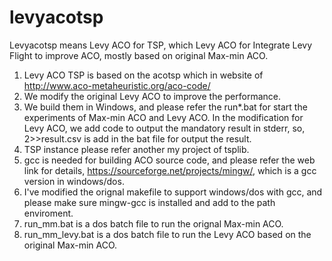 # levyacotsp

Levyacotsp means Levy ACO for TSP, which Levy ACO for Integrate Levy Flight to improve ACO, mostly based on original Max-min ACO.
1. Levy ACO TSP is based on the acotsp which in website of http://www.aco-metaheuristic.org/aco-code/
2. We modify the original Levy ACO to improve the performance.
3. We build them in Windows, and please refer the run*.bat for start the experiments of Max-min ACO and Levy ACO. In the modification for Levy ACO, we add code to output the mandatory result in stderr, so, 2>>result.csv is add in the bat file for output the result.
4. TSP instance please refer another my project of tsplib.
5. gcc is needed for building ACO source code, and please refer the web link for details, https://sourceforge.net/projects/mingw/, which is a gcc version in windows/dos.
6. I've modified the orignal makefile to support windows/dos with gcc, and please make sure mingw-gcc is installed and add to the path enviroment.
7. run_mm.bat is a dos batch file to run the orignal Max-min ACO.
8. run_mm_levy.bat is a dos batch file to run the Levy ACO based on the original Max-min ACO.
